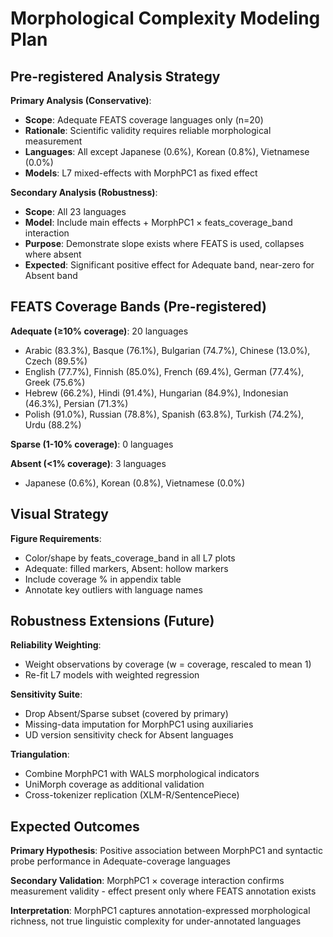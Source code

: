 # Morphological Complexity Modeling Plan

## Pre-registered Analysis Strategy

**Primary Analysis (Conservative)**:
- **Scope**: Adequate FEATS coverage languages only (n=20)
- **Rationale**: Scientific validity requires reliable morphological measurement
- **Languages**: All except Japanese (0.6%), Korean (0.8%), Vietnamese (0.0%)
- **Models**: L7 mixed-effects with MorphPC1 as fixed effect

**Secondary Analysis (Robustness)**:
- **Scope**: All 23 languages
- **Model**: Include main effects + MorphPC1 × feats_coverage_band interaction
- **Purpose**: Demonstrate slope exists where FEATS is used, collapses where absent
- **Expected**: Significant positive effect for Adequate band, near-zero for Absent band

## FEATS Coverage Bands (Pre-registered)

**Adequate (≥10% coverage)**: 20 languages
- Arabic (83.3%), Basque (76.1%), Bulgarian (74.7%), Chinese (13.0%), Czech (89.5%)
- English (77.7%), Finnish (85.0%), French (69.4%), German (77.4%), Greek (75.6%)
- Hebrew (66.2%), Hindi (91.4%), Hungarian (84.9%), Indonesian (46.3%), Persian (71.3%)
- Polish (91.0%), Russian (78.8%), Spanish (63.8%), Turkish (74.2%), Urdu (88.2%)

**Sparse (1-10% coverage)**: 0 languages

**Absent (<1% coverage)**: 3 languages  
- Japanese (0.6%), Korean (0.8%), Vietnamese (0.0%)

## Visual Strategy

**Figure Requirements**:
- Color/shape by feats_coverage_band in all L7 plots
- Adequate: filled markers, Absent: hollow markers
- Include coverage % in appendix table
- Annotate key outliers with language names

## Robustness Extensions (Future)

**Reliability Weighting**: 
- Weight observations by coverage (w = coverage, rescaled to mean 1)
- Re-fit L7 models with weighted regression

**Sensitivity Suite**:
- Drop Absent/Sparse subset (covered by primary)
- Missing-data imputation for MorphPC1 using auxiliaries
- UD version sensitivity check for Absent languages

**Triangulation**:
- Combine MorphPC1 with WALS morphological indicators
- UniMorph coverage as additional validation
- Cross-tokenizer replication (XLM-R/SentencePiece)

## Expected Outcomes

**Primary Hypothesis**: Positive association between MorphPC1 and syntactic probe performance in Adequate-coverage languages

**Secondary Validation**: MorphPC1 × coverage interaction confirms measurement validity - effect present only where FEATS annotation exists

**Interpretation**: MorphPC1 captures annotation-expressed morphological richness, not true linguistic complexity for under-annotated languages
